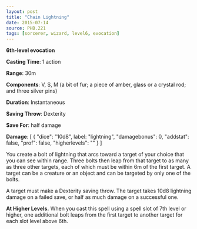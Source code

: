 ```yaml
---
layout: post
title: "Chain Lightning"
date: 2015-07-14
source: PHB.221
tags: [sorcerer, wizard, level6, evocation]
---
```


**6th-level evocation**

**Casting Time**: 1 action

**Range**: 30m

**Components**: V, S, M (a bit of fur; a piece of amber, glass or a crystal rod; and three silver pins)

**Duration**: Instantaneous

**Saving Throw**: Dexterity

**Save For**: half damage

**Damage**: [ { "dice": "10d8", label: "lightning", "damagebonus": 0, "addstat": false, "prof": false, "higherlevels": "" } ]

You create a bolt of lightning that arcs toward a target of your choice that you can see within range. Three bolts then leap from that target to as many as three other targets, each of which must be within 6m of the first target. A target can be a creature or an object and can be targeted by only one of the bolts.

A target must make a Dexterity saving throw. The target takes 10d8 lightning damage on a failed save, or half as much damage on a successful one.

**At Higher Levels.** When you cast this spell using a spell slot of 7th level or higher, one additional bolt leaps from the first target to another target for each slot level above 6th.